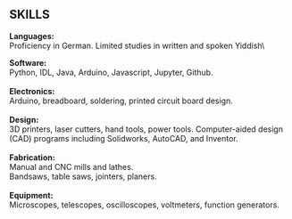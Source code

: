 ## SKILLS
**Languages:**\
Proficiency in German. Limited studies in written and spoken Yiddish\

**Software:**\
Python, IDL, Java, Arduino, Javascript, Jupyter, Github.\
\
**Electronics:**\
Arduino, breadboard, soldering, printed circuit board design.\
\
**Design:**\
3D printers, laser cutters, hand tools, power tools.
Computer-aided design (CAD) programs including Solidworks, AutoCAD, and Inventor.\
\
**Fabrication:**\
Manual and CNC mills and lathes.\
Bandsaws, table saws, jointers, planers.\
\
**Equipment:**\
Microscopes, telescopes, oscilloscopes, voltmeters, function generators.
